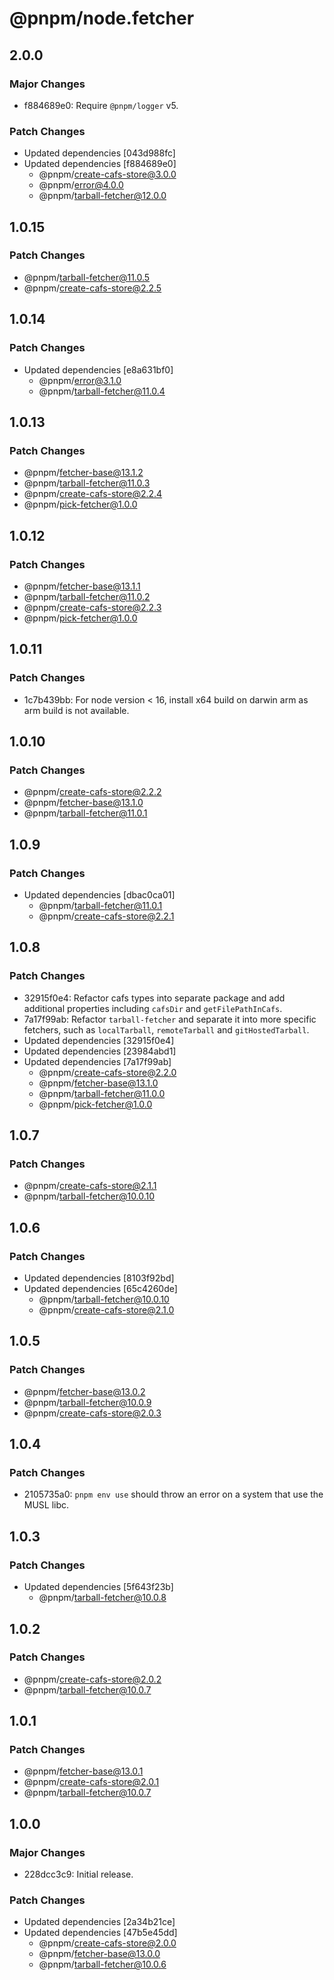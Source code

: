 # @pnpm/node.fetcher

## 2.0.0

### Major Changes

- f884689e0: Require `@pnpm/logger` v5.

### Patch Changes

- Updated dependencies [043d988fc]
- Updated dependencies [f884689e0]
  - @pnpm/create-cafs-store@3.0.0
  - @pnpm/error@4.0.0
  - @pnpm/tarball-fetcher@12.0.0

## 1.0.15

### Patch Changes

- @pnpm/tarball-fetcher@11.0.5
- @pnpm/create-cafs-store@2.2.5

## 1.0.14

### Patch Changes

- Updated dependencies [e8a631bf0]
  - @pnpm/error@3.1.0
  - @pnpm/tarball-fetcher@11.0.4

## 1.0.13

### Patch Changes

- @pnpm/fetcher-base@13.1.2
- @pnpm/tarball-fetcher@11.0.3
- @pnpm/create-cafs-store@2.2.4
- @pnpm/pick-fetcher@1.0.0

## 1.0.12

### Patch Changes

- @pnpm/fetcher-base@13.1.1
- @pnpm/tarball-fetcher@11.0.2
- @pnpm/create-cafs-store@2.2.3
- @pnpm/pick-fetcher@1.0.0

## 1.0.11

### Patch Changes

- 1c7b439bb: For node version < 16, install x64 build on darwin arm as arm build is not available.

## 1.0.10

### Patch Changes

- @pnpm/create-cafs-store@2.2.2
- @pnpm/fetcher-base@13.1.0
- @pnpm/tarball-fetcher@11.0.1

## 1.0.9

### Patch Changes

- Updated dependencies [dbac0ca01]
  - @pnpm/tarball-fetcher@11.0.1
  - @pnpm/create-cafs-store@2.2.1

## 1.0.8

### Patch Changes

- 32915f0e4: Refactor cafs types into separate package and add additional properties including `cafsDir` and `getFilePathInCafs`.
- 7a17f99ab: Refactor `tarball-fetcher` and separate it into more specific fetchers, such as `localTarball`, `remoteTarball` and `gitHostedTarball`.
- Updated dependencies [32915f0e4]
- Updated dependencies [23984abd1]
- Updated dependencies [7a17f99ab]
  - @pnpm/create-cafs-store@2.2.0
  - @pnpm/fetcher-base@13.1.0
  - @pnpm/tarball-fetcher@11.0.0
  - @pnpm/pick-fetcher@1.0.0

## 1.0.7

### Patch Changes

- @pnpm/create-cafs-store@2.1.1
- @pnpm/tarball-fetcher@10.0.10

## 1.0.6

### Patch Changes

- Updated dependencies [8103f92bd]
- Updated dependencies [65c4260de]
  - @pnpm/tarball-fetcher@10.0.10
  - @pnpm/create-cafs-store@2.1.0

## 1.0.5

### Patch Changes

- @pnpm/fetcher-base@13.0.2
- @pnpm/tarball-fetcher@10.0.9
- @pnpm/create-cafs-store@2.0.3

## 1.0.4

### Patch Changes

- 2105735a0: `pnpm env use` should throw an error on a system that use the MUSL libc.

## 1.0.3

### Patch Changes

- Updated dependencies [5f643f23b]
  - @pnpm/tarball-fetcher@10.0.8

## 1.0.2

### Patch Changes

- @pnpm/create-cafs-store@2.0.2
- @pnpm/tarball-fetcher@10.0.7

## 1.0.1

### Patch Changes

- @pnpm/fetcher-base@13.0.1
- @pnpm/create-cafs-store@2.0.1
- @pnpm/tarball-fetcher@10.0.7

## 1.0.0

### Major Changes

- 228dcc3c9: Initial release.

### Patch Changes

- Updated dependencies [2a34b21ce]
- Updated dependencies [47b5e45dd]
  - @pnpm/create-cafs-store@2.0.0
  - @pnpm/fetcher-base@13.0.0
  - @pnpm/tarball-fetcher@10.0.6
